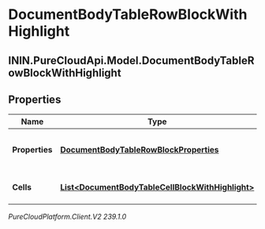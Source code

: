 # DocumentBodyTableRowBlockWithHighlight

## ININ.PureCloudApi.Model.DocumentBodyTableRowBlockWithHighlight

## Properties

|Name | Type | Description | Notes|
|------------ | ------------- | ------------- | -------------|
| **Properties** | [**DocumentBodyTableRowBlockProperties**](DocumentBodyTableRowBlockProperties) | The properties for the table rows. | [optional] |
| **Cells** | [**List&lt;DocumentBodyTableCellBlockWithHighlight&gt;**](DocumentBodyTableCellBlockWithHighlight) | The list of cells for the table. | |



_PureCloudPlatform.Client.V2 239.1.0_
